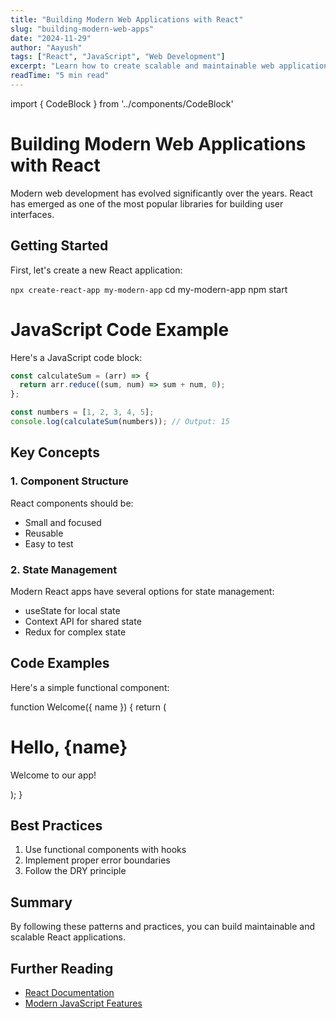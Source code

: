 ```yaml
---
title: "Building Modern Web Applications with React"
slug: "building-modern-web-apps"
date: "2024-11-29"
author: "Aayush"
tags: ["React", "JavaScript", "Web Development"]
excerpt: "Learn how to create scalable and maintainable web applications using React and modern JavaScript practices."
readTime: "5 min read"
---
```


import { CodeBlock } from '../components/CodeBlock'

# Building Modern Web Applications with React

Modern web development has evolved significantly over the years. React has emerged as one of the most popular libraries for building user interfaces.

## Getting Started

First, let's create a new React application:


`npx create-react-app my-modern-app`
cd my-modern-app
npm start


# JavaScript Code Example

Here's a JavaScript code block:

```javascript
const calculateSum = (arr) => {
  return arr.reduce((sum, num) => sum + num, 0);
};

const numbers = [1, 2, 3, 4, 5];
console.log(calculateSum(numbers)); // Output: 15
```
## Key Concepts

### 1. Component Structure

React components should be:
- Small and focused
- Reusable
- Easy to test

### 2. State Management

Modern React apps have several options for state management:
- useState for local state
- Context API for shared state
- Redux for complex state

## Code Examples

Here's a simple functional component:

<CodeBlock language="jsx">
function Welcome({ name }) {
  return (
    <div>
      <h1>Hello, {name}</h1>
      <p>Welcome to our app!</p>
    </div>
  );
}
</CodeBlock>

## Best Practices

1. Use functional components with hooks
2. Implement proper error boundaries
3. Follow the DRY principle

## Summary

By following these patterns and practices, you can build maintainable and scalable React applications.

## Further Reading
- [React Documentation](https://reactjs.org)
- [Modern JavaScript Features](https://javascript.info)